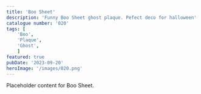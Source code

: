 ```yaml
---
title: 'Boo Sheet'
description: 'Funny Boo Sheet ghost plaque. Pefect deco for halloween'
catalogue number: '020'
tags: [
    'Boo', 
    'Plaque', 
    'Ghost',
    ]
featured: true
pubDate: '2023-09-20'
heroImage: '/images/020.png'
---
```


Placeholder content for Boo Sheet.